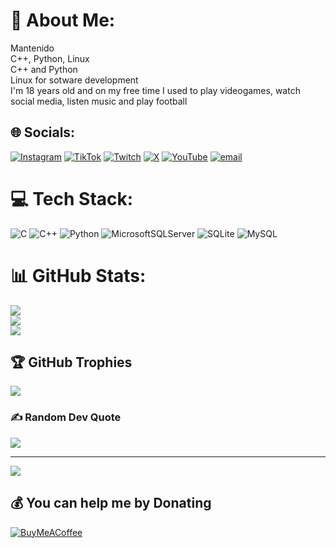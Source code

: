 # 💫 About Me:
Mantenido<br>C++, Python, Linux<br>C++ and Python<br>Linux for sotware development<br>I'm 18 years old and on my free time I used to play videogames, watch social media, listen music and play football 


## 🌐 Socials:
 [![Instagram](https://img.shields.io/badge/Instagram-%23E4405F.svg?logo=Instagram&logoColor=white)](https://instagram.com/Juanes_0706) [![TikTok](https://img.shields.io/badge/TikTok-%23000000.svg?logo=TikTok&logoColor=white)](https://tiktok.com/@Juanes.ssj) [![Twitch](https://img.shields.io/badge/Twitch-%239146FF.svg?logo=Twitch&logoColor=white)](https://twitch.tv/Juanes0706) [![X](https://img.shields.io/badge/X-black.svg?logo=X&logoColor=white)](https://x.com/Juanes0706) [![YouTube](https://img.shields.io/badge/YouTube-%23FF0000.svg?logo=YouTube&logoColor=white)](https://youtube.com/@juanes0706) [![email](https://img.shields.io/badge/Email-D14836?logo=gmail&logoColor=white)](mailto:tovarvargasjuanesteban@gmail.com) 

# 💻 Tech Stack:
![C](https://img.shields.io/badge/c-%2300599C.svg?style=for-the-badge&logo=c&logoColor=white) ![C++](https://img.shields.io/badge/c++-%2300599C.svg?style=for-the-badge&logo=c%2B%2B&logoColor=white) ![Python](https://img.shields.io/badge/python-3670A0?style=for-the-badge&logo=python&logoColor=ffdd54) ![MicrosoftSQLServer](https://img.shields.io/badge/Microsoft%20SQL%20Server-CC2927?style=for-the-badge&logo=microsoft%20sql%20server&logoColor=white) ![SQLite](https://img.shields.io/badge/sqlite-%2307405e.svg?style=for-the-badge&logo=sqlite&logoColor=white) ![MySQL](https://img.shields.io/badge/mysql-4479A1.svg?style=for-the-badge&logo=mysql&logoColor=white)
# 📊 GitHub Stats:
![](https://github-readme-stats.vercel.app/api?username=Juanes0706&theme=dark&hide_border=false&include_all_commits=false&count_private=false)<br/>
![](https://nirzak-streak-stats.vercel.app/?user=Juanes0706&theme=dark&hide_border=false)<br/>
![](https://github-readme-stats.vercel.app/api/top-langs/?username=Juanes0706&theme=dark&hide_border=false&include_all_commits=false&count_private=false&layout=compact)

## 🏆 GitHub Trophies
![](https://github-profile-trophy.vercel.app/?username=Juanes0706&theme=radical&no-frame=false&no-bg=true&margin-w=4)

### ✍️ Random Dev Quote
![](https://quotes-github-readme.vercel.app/api?type=horizontal&theme=radical)

---
[![](https://visitcount.itsvg.in/api?id=Juanes0706&icon=0&color=0)](https://visitcount.itsvg.in)

  ## 💰 You can help me by Donating
  [![BuyMeACoffee](https://img.shields.io/badge/Buy%20Me%20a%20Coffee-ffdd00?style=for-the-badge&logo=buy-me-a-coffee&logoColor=black)](https://buymeacoffee.com/tovarvargap) 

  
<!-- Proudly created with GPRM ( https://gprm.itsvg.in ) -->
